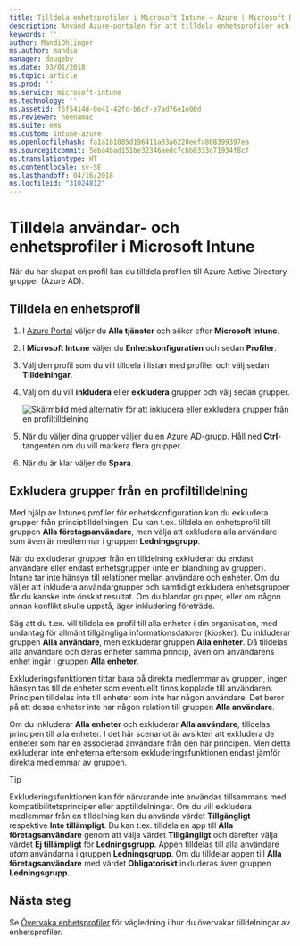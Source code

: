 ```yaml
---
title: Tilldela enhetsprofiler i Microsoft Intune – Azure | Microsoft Docs
description: Använd Azure-portalen för att tilldela enhetsprofiler och principer till användare och enheter. Lär dig hur du undantar grupper från en profiltilldelning i Microsoft Intune.
keywords: ''
author: MandiOhlinger
ms.author: mandia
manager: dougeby
ms.date: 03/01/2018
ms.topic: article
ms.prod: ''
ms.service: microsoft-intune
ms.technology: ''
ms.assetid: f6f5414d-0e41-42fc-b6cf-e7ad76e1e06d
ms.reviewer: heenamac
ms.suite: ems
ms.custom: intune-azure
ms.openlocfilehash: fa1a1b1085d196411a03a6228eefa808399397ea
ms.sourcegitcommit: 5eba4bad151be32346aedc7cbb0333d71934f8cf
ms.translationtype: HT
ms.contentlocale: sv-SE
ms.lasthandoff: 04/16/2018
ms.locfileid: "31024812"
---
```

# <a name="assign-user-and-device-profiles-in-microsoft-intune"></a>Tilldela användar- och enhetsprofiler i Microsoft Intune

När du har skapat en profil kan du tilldela profilen till Azure Active Directory-grupper (Azure AD).

## <a name="assign-a-device-profile"></a>Tilldela en enhetsprofil

1. I [Azure Portal](https://portal.azure.com) väljer du **Alla tjänster** och söker efter **Microsoft Intune**.
2. I **Microsoft Intune** väljer du **Enhetskonfiguration** och sedan **Profiler**.
3. Välj den profil som du vill tilldela i listan med profiler och välj sedan **Tilldelningar**.
4. Välj om du vill **inkludera** eller **exkludera** grupper och välj sedan grupper.  

    ![Skärmbild med alternativ för att inkludera eller exkludera grupper från en profiltilldelning](./media/group-include-exclude.png)

5. När du väljer dina grupper väljer du en Azure AD-grupp. Håll ned **Ctrl**-tangenten om du vill markera flera grupper.
6. När du är klar väljer du **Spara**.

## <a name="exclude-groups-from-a-profile-assignment"></a>Exkludera grupper från en profiltilldelning

Med hjälp av Intunes profiler för enhetskonfiguration kan du exkludera grupper från principtilldelningen. Du kan t.ex. tilldela en enhetsprofil till gruppen **Alla företagsanvändare**, men välja att exkludera alla användare som även är medlemmar i gruppen **Ledningsgrupp**.

När du exkluderar grupper från en tilldelning exkluderar du endast användare eller endast enhetsgrupper (inte en blandning av grupper). Intune tar inte hänsyn till relationer mellan användare och enheter. Om du väljer att inkludera användargrupper och samtidigt exkludera enhetsgrupper får du kanske inte önskat resultat. Om du blandar grupper, eller om någon annan konflikt skulle uppstå, äger inkludering företräde.

Säg att du t.ex. vill tilldela en profil till alla enheter i din organisation, med undantag för allmänt tillgängliga informationsdatorer (kiosker). Du inkluderar gruppen **Alla användare**, men exkluderar gruppen **Alla enheter**. Då tilldelas alla användare och deras enheter samma princip, även om användarens enhet ingår i gruppen **Alla enheter**.

Exkluderingsfunktionen tittar bara på direkta medlemmar av gruppen, ingen hänsyn tas till de enheter som eventuellt finns kopplade till användaren. Principen tilldelas inte till enheter som inte har någon användare. Det beror på att dessa enheter inte har någon relation till gruppen **Alla användare**.

Om du inkluderar **Alla enheter** och exkluderar **Alla användare**, tilldelas principen till alla enheter. I det här scenariot är avsikten att exkludera de enheter som har en associerad användare från den här principen. Men detta exkluderar inte enheterna eftersom exkluderingsfunktionen endast jämför direkta medlemmar av gruppen.

>[!TIP]
>Exkluderingsfunktionen kan för närvarande inte användas tillsammans med kompatibilitetsprinciper eller apptilldelningar. Om du vill exkludera medlemmar från en tilldelning kan du använda värdet **Tillgängligt** respektive **Inte tillämpligt**. Du kan t.ex. tilldela en app till **Alla företagsanvändare** genom att välja värdet **Tillgängligt** och därefter välja värdet **Ej tillämpligt** för **Ledningsgrupp**. Appen tilldelas till alla användare *utom* användarna i gruppen **Ledningsgrupp**. Om du tilldelar appen till **Alla företagsanvändare** med värdet **Obligatoriskt** inkluderas även gruppen **Ledningsgrupp**.

## <a name="next-steps"></a>Nästa steg
Se [Övervaka enhetsprofiler](device-profile-monitor.md) för vägledning i hur du övervakar tilldelningar av enhetsprofiler.
